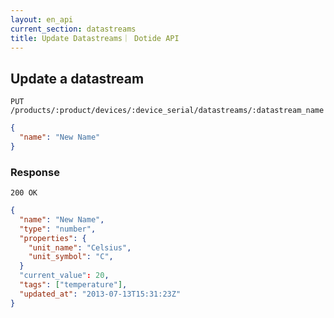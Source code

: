 ```yaml
---
layout: en_api
current_section: datastreams
title: Update Datastreams｜ Dotide API
---
```


## Update a datastream

    PUT /products/:product/devices/:device_serial/datastreams/:datastream_name

```json
{
  "name": "New Name"
}
```

### Response

    200 OK

```json
{
  "name": "New Name",
  "type": "number",
  "properties": {
    "unit_name": "Celsius",
    "unit_symbol": "C",
  }
  "current_value": 20,
  "tags": ["temperature"],
  "updated_at": "2013-07-13T15:31:23Z"
}
```

